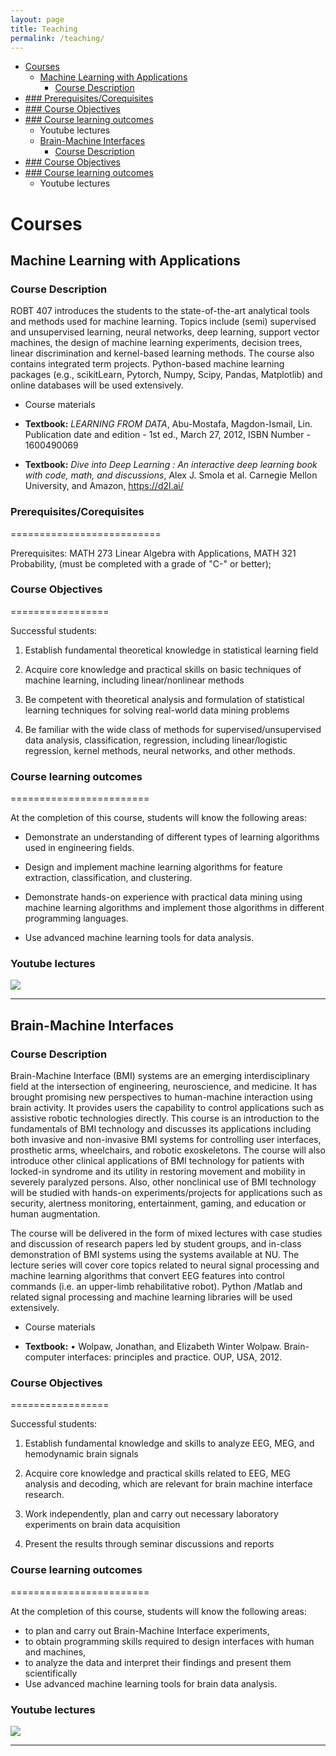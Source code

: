 ```yaml
---
layout: page
title: Teaching
permalink: /teaching/
---
```


- [Courses](#courses)
  - [Machine Learning with Applications](#machine-learning-with-applications)
    - [Course Description](#course-description)
- [### Prerequisites/Corequisites](#-prerequisitescorequisites)
- [### Course Objectives](#-course-objectives)
- [### Course learning outcomes](#-course-learning-outcomes)
    - [<a name='Youtubelectures'></a>Youtube lectures](#youtube-lectures)
  - [Brain-Machine Interfaces](#brain-machine-interfaces)
    - [Course Description](#course-description-1)
- [### Course Objectives](#-course-objectives-1)
- [### Course learning outcomes](#-course-learning-outcomes-1)
    - [<a name='Youtubelectures-1'></a>Youtube lectures](#youtube-lectures-1)

# Courses

## Machine Learning with Applications  
### Course Description

ROBT 407 introduces the students to the state-of-the-art analytical tools and methods used for machine learning. Topics include (semi) supervised and unsupervised learning, neural networks, deep learning, support vector machines, the design of machine learning experiments, decision trees, linear discrimination and kernel-based learning methods. The course also contains integrated term projects. Python-based machine learning packages (e.g., scikitLearn, Pytorch, Numpy, Scipy, Pandas, Matplotlib) and online databases will be used extensively.
 
-   Course materials  

-   **Textbook:** *LEARNING FROM DATA*, Abu-Mostafa, Magdon-Ismail, Lin.
    Publication date and edition - 1st ed., March 27, 2012, ISBN
    Number - 1600490069

-   **Textbook:** *Dive into Deep Learning : An interactive deep
    learning book with code, math, and discussions*, Alex J. Smola et
    al. Carnegie Mellon University, and Amazon, https://d2l.ai/

### Prerequisites/Corequisites
==========================

Prerequisites: MATH 273 Linear Algebra with Applications, MATH 321
Probability, (must be completed with a grade of "C-" or better);

### Course Objectives
=================

Successful students:

1.  Establish fundamental theoretical knowledge in statistical learning
    field

2.  Acquire core knowledge and practical skills on basic techniques of
    machine learning, including linear/nonlinear methods

3.  Be competent with theoretical analysis and formulation of
    statistical learning techniques for solving real-world data mining
    problems

4.  Be familiar with the wide class of methods for
    supervised/unsupervised data analysis, classification, regression,
    including linear/logistic regression, kernel methods, neural
    networks, and other methods.

### Course learning outcomes
========================

At the completion of this course, students will know the following
areas:

-   Demonstrate an understanding of different types of learning
    algorithms used in engineering fields.

-   Design and implement machine learning algorithms for feature
    extraction, classification, and clustering.

-   Demonstrate hands-on experience with practical data mining using
    machine learning algorithms and implement those algorithms in
    different programming languages.

-   Use advanced machine learning tools for data analysis.

### <a name='Youtubelectures'></a>Youtube lectures 
[![](http://img.youtube.com/vi/p04Dby32a7U/0.jpg)](https://www.youtube.com/watch?v=p04Dby32a7U&list=PLXtvZiGkmNVsfszPirPzdf4IjMxLqysGN&ab_channel=BerdakhAbibullaev)


--- 
##  Brain-Machine Interfaces 
### Course Description

Brain-Machine Interface (BMI) systems are an emerging interdisciplinary field at the intersection of engineering, neuroscience, and medicine. It has brought promising new perspectives to human-machine interaction using brain activity. It provides users the capability to control applications such as assistive robotic technologies directly.  This course is an introduction to the fundamentals of BMI technology and discusses its applications including both invasive and non-invasive BMI systems for controlling user interfaces, prosthetic arms, wheelchairs, and robotic exoskeletons.  The course will also introduce other clinical applications of BMI technology for patients with locked-in syndrome and its utility in restoring movement and mobility in severely paralyzed persons.  Also, other nonclinical use of BMI technology will be studied with hands-on experiments/projects for applications such as security, alertness monitoring, entertainment, gaming, and education or human augmentation. 

The course will be delivered in the form of mixed lectures with case studies and discussion of research papers led by student groups, and in-class demonstration of BMI systems using the systems available at NU. The lecture series will cover core topics related to neural signal processing and machine learning algorithms that convert EEG features into control commands (i.e. an upper-limb rehabilitative robot).  Python /Matlab and related signal processing and machine learning libraries will be used extensively.


-   Course materials  

-   **Textbook:** •	Wolpaw, Jonathan, and Elizabeth Winter Wolpaw. Brain-computer interfaces: principles and practice.
                    OUP, USA, 2012.
 

 
### Course Objectives
=================

Successful students:

1.  Establish fundamental knowledge and skills to analyze EEG, MEG, and hemodynamic brain signals   

2.  Acquire core knowledge and practical skills related to EEG, MEG analysis and decoding,
    which are relevant for brain machine interface research. 

3.  Work independently, plan and carry out necessary laboratory experiments on brain data acquisition 

4.  Present the results through seminar discussions and reports


### Course learning outcomes
========================

At the completion of this course, students will know the following
areas:

-	to plan and carry out Brain-Machine Interface experiments,
-	to obtain programming skills required to design interfaces with human and machines,
-	to analyze the data and interpret their findings and present them scientifically
-   Use advanced machine learning tools for brain data analysis.


### <a name='Youtubelectures-1'></a>Youtube lectures 
[![](http://img.youtube.com/vi/th4-hAOTETk/0.jpg)](https://www.youtube.com/watch?v=th4-hAOTETk&list=PLXtvZiGkmNVsgTHQcZP8v-4l0i5QE9Zbq&ab_channel=BerdakhAbibullaev)

--- 